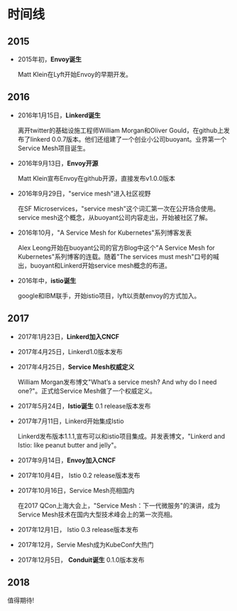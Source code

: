 # 时间线

## 2015

- 2015年初，**Envoy诞生**

	Matt Klein在Lyft开始Envoy的早期开发。

## 2016

- 2016年1月15日，**Linkerd诞生**

	离开twitter的基础设施工程师William Morgan和Oliver Gould，在github上发布了linkerd 0.0.7版本。他们还组建了一个创业小公司buoyant。业界第一个Service Mesh项目诞生。

- 2016年9月13日，**Envoy开源**

	Matt Klein宣布Envoy在github开源，直接发布v1.0.0版本

- 2016年9月29日，"service mesh"进入社区视野

	在SF Microservices，"service mesh"这个词汇第一次在公开场合使用。service mesh这个概念，从buoyant公司内容走出，开始被社区了解。

- 2016年10月，"A Service Mesh for Kubernetes"系列博客发表

	Alex Leong开始在buoyant公司的官方Blog中这个"A Service Mesh for Kubernetes"系列博客的连载。随着"The services must mesh"口号的喊出，buoyant和Linkerd开始service mesh概念的布道。

- 2016年中，**istio诞生**

	google和IBM联手，开始istio项目，lyft以贡献envoy的方式加入。

## 2017

- 2017年1月23日，**Linkerd加入CNCF**

- 2017年4月25日，Linkerd1.0版本发布

- 2017年4月25日，**Service Mesh权威定义**

	William Morgan发布博文"What’s a service mesh? And why do I need one?"。正式给Service Mesh做了一个权威定义。

- 2017年5月24日，**Istio诞生** 0.1 release版本发布

- 2017年7月11日，Linkerd开始集成Istio

	Linkerd发布版本1.1.1,宣布可以和istio项目集成。并发表博文，"Linkerd and Istio: like peanut butter and jelly"。

- 2017年9月14日，**Envoy加入CNCF**

- 2017年10月4日， Istio 0.2 release版本发布

- 2017年10月16日，Service Mesh亮相国内

	在2017 QCon上海大会上，"Service Mesh：下一代微服务"的演讲，成为Service Mesh技术在国内大型技术峰会上的第一次亮相。

- 2017年12月1日， Istio 0.3 release版本发布

- 2017年12月，Servie Mesh成为KubeConf大热门

- 2017年12月5日， **Conduit诞生** 0.1.0版本发布

## 2018

值得期待!
